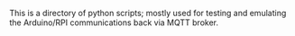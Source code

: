 This is a directory of python scripts; mostly used for testing and emulating the Arduino/RPI communications back via MQTT broker.